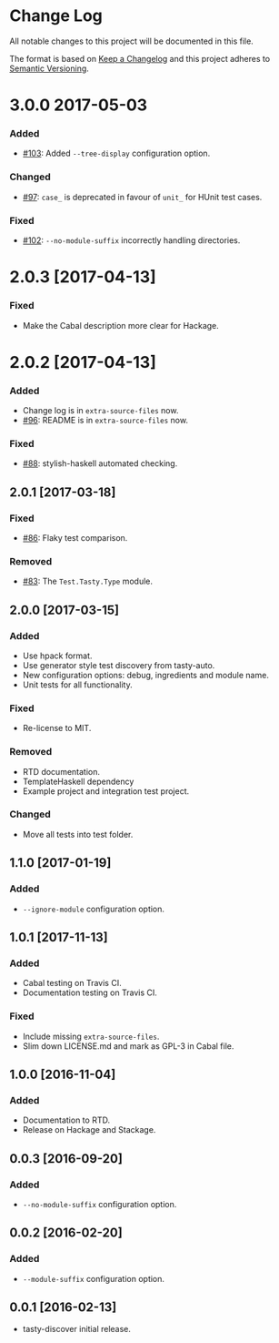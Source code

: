 # Change Log

All notable changes to this project will be documented in this file.

The format is based on [Keep a Changelog] and this project adheres to
[Semantic Versioning].

[Keep a Changelog]: http://keepachangelog.com/
[Semantic Versioning]: http://semver.org/

# 3.0.0 2017-05-03

### Added
- [#103]: Added `--tree-display` configuration option.

### Changed
- [#97]: `case_` is deprecated in favour of `unit_` for HUnit test cases.

### Fixed
- [#102]: `--no-module-suffix` incorrectly handling directories.

[#97]: https://github.com/lwm/tasty-discover/pull/97
[#102]: https://github.com/lwm/tasty-discover/pull/102
[#103]: https://github.com/lwm/tasty-discover/pull/103

# 2.0.3 [2017-04-13]

### Fixed
- Make the Cabal description more clear for Hackage.

# 2.0.2 [2017-04-13]

### Added
- Change log is in `extra-source-files` now.
- [#96]: README is in `extra-source-files` now.

### Fixed
- [#88]: stylish-haskell automated checking.

[#88]: https://github.com/lwm/tasty-discover/pull/88
[#96]: https://github.com/lwm/tasty-discover/pull/96

## 2.0.1 [2017-03-18]

### Fixed
- [#86]: Flaky test comparison.

[#86]: https://github.com/lwm/tasty-discover/pull/86

### Removed
- [#83]: The `Test.Tasty.Type` module.

[#83]: https://github.com/lwm/tasty-discover/pull/83

## 2.0.0 [2017-03-15]

### Added
- Use hpack format.
- Use generator style test discovery from tasty-auto.
- New configuration options: debug, ingredients and module name.
- Unit tests for all functionality.

### Fixed
- Re-license to MIT.

### Removed
- RTD documentation.
- TemplateHaskell dependency
- Example project and integration test project.

### Changed
- Move all tests into test folder.

## 1.1.0 [2017-01-19]

### Added
- `--ignore-module` configuration option.

## 1.0.1 [2017-11-13]

### Added
- Cabal testing on Travis CI.
- Documentation testing on Travis CI.

### Fixed
- Include missing `extra-source-files`.
- Slim down LICENSE.md and mark as GPL-3 in Cabal file.

## 1.0.0 [2016-11-04]

### Added
- Documentation to RTD.
- Release on Hackage and Stackage.

## 0.0.3 [2016-09-20]

### Added
- `--no-module-suffix` configuration option.

## 0.0.2 [2016-02-20]

### Added
- `--module-suffix` configuration option.

## 0.0.1 [2016-02-13]
- tasty-discover initial release.
